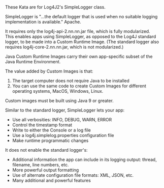 These Kata are for Log4J2's SimpleLogger class.

SimpleLogger is "...the default logger that is used when no suitable logging implementation is available." Apache.

It requires only the log4j-api-2.nn.nn.jar file, which is fully modularized.  
This enables apps using SimpleLogger, as opposed to the Log4J standard logger, to be made into a Custom Runtime Image.
(The standard logger also requires log4j-core-2.nn.nn.jar, which is not modularized.)

Java Custom Runtime Images carry their own app-specific subset of the Java Runtime Environment.

The value added by Custom Images is that:
1. The target computer does not require Java to be installed
2. You can use the same code to create Custom Images for different operating systems, MacOS, Windows, Linux.

Custom images must be built using Java 9 or greater.

Similar to the standard logger, SimpleLogger lets your app:
- Use all verbosities: INFO, DEBUG, WARN, ERROR
- Control the timestamp format
- Write to either the Console or a log file
- Use a log4j.simplelog.properties configuration file
- Make runtime programmatic changes

It does not enable the standard logger's:
- Additional information the app can include in its logging output: thread, filename, line numbers, etc.
- More powerful output formatting
- Use of alternate configuration file formats: XML, JSON, etc.
- Many additional and powerful features
